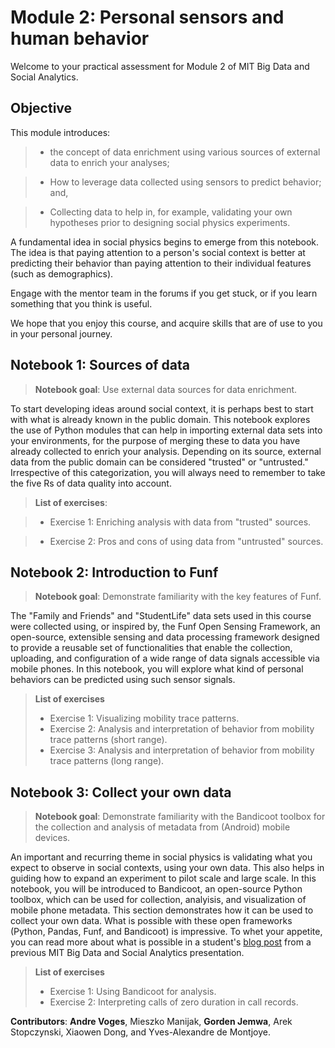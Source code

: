 # Module 2: Personal sensors and human behavior
Welcome to your practical assessment for Module 2 of MIT Big Data and Social Analytics.

## Objective
This module introduces:

> - the concept of data enrichment using various sources of external data to enrich your analyses;

> - How to leverage data collected using sensors to predict behavior; and,

> - Collecting data to help in, for example, validating your own hypotheses prior to designing social physics experiments.

A fundamental idea in social physics begins to emerge from this notebook. The idea is that paying attention to a person's social context is better at predicting their behavior than paying attention to their individual features (such as demographics).

Engage with the mentor team in the forums if you get stuck, or if you learn something that you think is useful.

We hope that you enjoy this course, and acquire skills that are of use to you in your personal journey.

## Notebook 1: Sources of data
> **Notebook goal**: Use external data sources for data enrichment.

To start developing ideas around social context, it is perhaps best to start with what is already known in the public domain. This notebook explores the use of Python modules that can help in importing external data sets into your environments, for the purpose of merging these to data you have already collected to enrich your analysis. Depending on its source, external data from the public domain can be considered "trusted" or "untrusted." Irrespective of this categorization, you will always need to remember to take the five Rs of data quality into account.


> **List of exercises**:

> - Exercise 1: Enriching analysis with data from "trusted" sources.

> - Exercise 2: Pros and cons of using data from "untrusted" sources.

## Notebook 2: Introduction to Funf
> **Notebook goal**: Demonstrate familiarity with the key features of Funf.

The "Family and Friends" and "StudentLife" data sets used in this course were collected using, or inspired by, the Funf Open Sensing Framework,  an open-source, extensible sensing and data processing framework designed to provide a reusable set of functionalities that enable the collection, uploading, and configuration of a wide range of data signals accessible via mobile phones. In this notebook, you will explore what kind of personal behaviors can be predicted using such sensor signals.

> **List of exercises**
> - Exercise 1: Visualizing mobility trace patterns.
> - Exercise 2: Analysis and interpretation of behavior from mobility trace patterns (short range).
> - Exercise 3: Analysis and interpretation of behavior from mobility trace patterns (long range).


## Notebook 3: Collect your own data
> **Notebook goal**: Demonstrate familiarity with the Bandicoot toolbox for the collection and analysis of metadata from (Android) mobile devices.

An important and recurring theme in social physics is validating what you expect to observe in social contexts, using your own data. This also helps in guiding how to expand an experiment to pilot scale and large scale. In this notebook, you will be introduced to Bandicoot, an open-source Python toolbox, which can be used for collection, analyisis, and visualization of mobile phone metadata. This section demonstrates how it can be used to collect your own data. What is possible with these open frameworks (Python, Pandas, Funf, and Bandicoot) is impressive. To whet your appetite, you can read more about what is possible in a student's [blog post](http://sampaddock.com/blog/2016/8/7/heres-how-to-explore-your-personal-location-data) from a previous MIT Big Data and Social Analytics presentation.

> **List of exercises**
> - Exercise 1: Using Bandicoot for analysis.
> - Exercise 2: Interpreting calls of zero duration in call records.



**Contributors**:
**Andre Voges**, Mieszko Manijak, **Gorden Jemwa**, Arek Stopczynski, Xiaowen Dong, and Yves-Alexandre de Montjoye.
